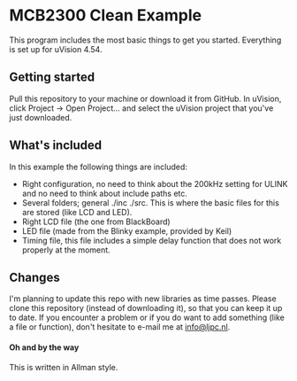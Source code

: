 # MCB2300 Clean Example
This program includes the most basic things to get you started. Everything is set up for uVision 4.54.

## Getting started
Pull this repository to your machine or download it from GitHub. In uVision, click Project -> Open Project... and select the uVision project that you've just downloaded.

## What's included
In this example the following things are included:
- Right configuration, no need to think about the 200kHz setting for ULINK and no need to think about include paths etc.
- Several folders; general ./inc ./src. This is where the basic files for this are stored (like LCD and LED).
- Right LCD file (the one from BlackBoard)
- LED file (made from the Blinky example, provided by Keil)
- Timing file, this file includes a simple delay function that does not work properly at the moment.

## Changes
I'm planning to update this repo with new libraries as time passes. Please clone this repository (instead of downloading it), so that you can keep it up to date.
If you encounter a problem or if you do want to add something (like a file or function), don't hesitate to e-mail me at info@ljpc.nl.

#### Oh and by the way
This is written in Allman style.

